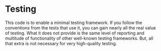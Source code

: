 Testing
=======

This code is to enable a minimal testing framework.  If you follow the conventions
from the tests that use it, you can gain nearly all the real value of testing.  What
it does not provide is the same level of reporting and multitude of functionality of
other well-known testing frameworks.  But, all that extra is not necessary for 
very high-quality testing.